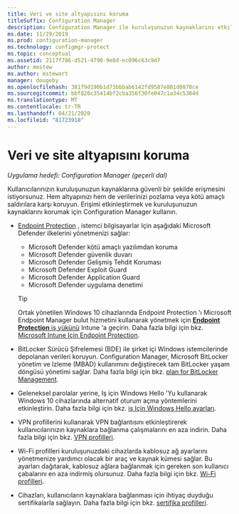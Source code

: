 ```yaml
---
title: Veri ve site altyapısını koruma
titleSuffix: Configuration Manager
description: Configuration Manager ile kuruluşunuzun kaynaklarını etkilenme veya kötü amaçlı saldırılara karşı nasıl koruyacağınızı öğrenin.
ms.date: 11/29/2019
ms.prod: configuration-manager
ms.technology: configmgr-protect
ms.topic: conceptual
ms.assetid: 2117f786-d521-4790-9e8d-ec096c63c9d7
author: mestew
ms.author: mstewart
manager: dougeby
ms.openlocfilehash: 381f9d190b1d73bbbab6142fd9587e881d0870ce
ms.sourcegitcommit: bbf820c35414bf2cba356f30fe047c1a34c5384d
ms.translationtype: MT
ms.contentlocale: tr-TR
ms.lasthandoff: 04/21/2020
ms.locfileid: "81723918"
---
```

# <a name="protect-data-and-site-infrastructure"></a>Veri ve site altyapısını koruma

*Uygulama hedefi: Configuration Manager (geçerli dal)*

Kullanıcılarınızın kuruluşunuzun kaynaklarına güvenli bir şekilde erişmesini istiyorsunuz. Hem altyapınızı hem de verilerinizi pozlama veya kötü amaçlı saldırılara karşı koruyun. Erişimi etkinleştirmek ve kuruluşunuzun kaynaklarını korumak için Configuration Manager kullanın.  

- [Endpoint Protection](../deploy-use/endpoint-protection.md) , istemci bilgisayarlar Için aşağıdaki Microsoft Defender ilkelerini yönetmenizi sağlar:

  - Microsoft Defender kötü amaçlı yazılımdan koruma
  - Microsoft Defender güvenlik duvarı
  - Microsoft Defender Gelişmiş Tehdit Koruması
  - Microsoft Defender Exploit Guard
  - Microsoft Defender Application Guard
  - Microsoft Defender uygulama denetimi

  > [!TIP]
  > Ortak yönetilen Windows 10 cihazlarında Endpoint Protection 'ı Microsoft Endpoint Manager bulut hizmetini kullanarak yönetmek için [ **Endpoint Protection** iş yükünü](../../comanage/workloads.md#endpoint-protection) Intune 'a geçirin. Daha fazla bilgi için bkz. [Microsoft Intune Için Endpoint Protection](https://docs.microsoft.com/intune/endpoint-protection-windows-10).

- BitLocker Sürücü Şifrelemesi (BDE) ile şirket içi Windows istemcilerinde depolanan verileri koruyun. Configuration Manager, Microsoft BitLocker yönetim ve Izleme (MBAD) kullanımını değiştirecek tam BitLocker yaşam döngüsü yönetimi sağlar. Daha fazla bilgi için bkz. [plan for BitLocker Management](../plan-design/bitlocker-management.md).

- Geleneksel parolalar yerine, Iş için Windows Hello 'Yu kullanarak Windows 10 cihazlarında alternatif oturum açma yöntemlerini etkinleştirin. Daha fazla bilgi için bkz. [iş Için Windows Hello ayarları](../deploy-use/windows-hello-for-business-settings.md).

- VPN profillerini kullanarak VPN bağlantısını etkinleştirerek kullanıcılarınızın kaynaklara bağlanma çalışmalarını en aza indirin. Daha fazla bilgi için bkz. [VPN profilleri](../deploy-use/vpn-profiles.md).  

- Wi-Fi profilleri kuruluşunuzdaki cihazlarda kablosuz ağ ayarlarını yönetmenize yardımcı olacak bir araç ve kaynak kümesi sağlar. Bu ayarları dağıtarak, kablosuz ağlara bağlanmak için gereken son kullanıcı çabalarını en aza indirmiş olursunuz. Daha fazla bilgi için bkz. [Wi-Fi profilleri](../deploy-use/create-wifi-profiles.md).  

- Cihazları, kullanıcıların kaynaklara bağlanması için ihtiyaç duyduğu sertifikalarla sağlayın. Daha fazla bilgi için bkz. [sertifika profilleri](../deploy-use/introduction-to-certificate-profiles.md).  
